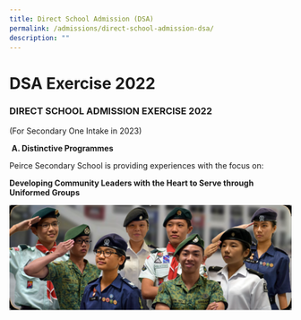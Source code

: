 ```yaml
---
title: Direct School Admission (DSA)
permalink: /admissions/direct-school-admission-dsa/
description: ""
---
```

# **DSA Exercise 2022**

### DIRECT SCHOOL ADMISSION EXERCISE 2022  
(For Secondary One Intake in 2023)

 **A. Distinctive Programmes**

Peirce Secondary School is providing experiences with the focus on:

**Developing Community Leaders with the Heart to Serve through Uniformed Groups**

![](/images/dsa221-1024x382-1.png)